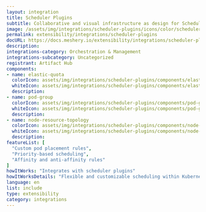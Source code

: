 ```yaml
---
layout: integration
title: Scheduler Plugins
subtitle: Collaborative and visual infrastructure as design for Scheduler Plugins
image: /assets/img/integrations/scheduler-plugins/icons/color/scheduler-plugins-color.svg
permalink: extensibility/integrations/scheduler-plugins
docURL: https://docs.meshery.io/extensibility/integrations/scheduler-plugins
description: 
integrations-category: Orchestration & Management
integrations-subcategory: Uncategorized
registrant: Artifact Hub
components: 
- name: elastic-quota
  colorIcon: assets/img/integrations/scheduler-plugins/components/elastic-quota/icons/color/elastic-quota-color.svg
  whiteIcon: assets/img/integrations/scheduler-plugins/components/elastic-quota/icons/white/elastic-quota-white.svg
  description: 
- name: pod-group
  colorIcon: assets/img/integrations/scheduler-plugins/components/pod-group/icons/color/pod-group-color.svg
  whiteIcon: assets/img/integrations/scheduler-plugins/components/pod-group/icons/white/pod-group-white.svg
  description: 
- name: node-resource-topology
  colorIcon: assets/img/integrations/scheduler-plugins/components/node-resource-topology/icons/color/node-resource-topology-color.svg
  whiteIcon: assets/img/integrations/scheduler-plugins/components/node-resource-topology/icons/white/node-resource-topology-white.svg
  description: 
featureList: [
  "Custom pod placement rules",
  "Priority-based scheduling",
  "Affinity and anti-affinity rules"
]
howItWorks: "Integrates with scheduler plugins"
howItWorksDetails: "Flexible and customizable scheduling within Kubernetes"
language: en
list: include
type: extensibility
category: integrations
---
```

